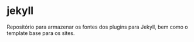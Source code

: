 # jekyll
Repositório para armazenar os fontes dos plugins para Jekyll, bem como o template base para os sites.
